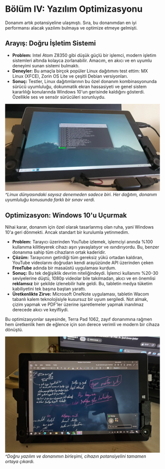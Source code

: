 # Bölüm IV: Yazılım Optimizasyonu

Donanım artık potansiyeline ulaşmıştı. Sıra, bu donanımdan en iyi performansı alacak yazılımı bulmaya ve optimize etmeye gelmişti.

## Arayış: Doğru İşletim Sistemi

*   **Problem:** Intel Atom Z8350 gibi düşük güçlü bir işlemci, modern işletim sistemleri altında kolayca zorlanabilir. Amacım, en akıcı ve en uyumlu deneyimi sunan sistemi bulmaktı.
*   **Deneyler:** Bu amaçla birçok popüler Linux dağıtımını test ettim: MX Linux (XFCE), Zorin OS Lite ve çeşitli Debian versiyonları.
*   **Sonuç:** Testler, Linux dağıtımlarının bu özel donanım kombinasyonunda sürücü uyumluluğu, dokunmatik ekran hassasiyeti ve genel sistem kararlılığı konularında Windows 10'un gerisinde kaldığını gösterdi. Özellikle ses ve sensör sürücüleri sorunluydu.

![Debian Kurulum Denemesi](../assets/images/debian%20net%20install%20kde%20plasma%20denerken%20kod%20ekrani%20açık.jpg)
*^Linux dünyasındaki sayısız denemeden sadece biri. Her dağıtım, donanım uyumluluğu konusunda farklı bir sınav verdi.*

## Optimizasyon: Windows 10'u Uçurmak

Nihai karar, donanım için özel olarak tasarlanmış olan ruha, yani Windows 10'a geri dönmekti. Ancak standart bir kurulumla yetinmedim.

*   **Problem:** Tarayıcı üzerinden YouTube izlemek, işlemciyi anında %100 kullanıma kilitleyerek cihazı aşırı yavaşlatıyor ve ısındırıyordu. Bu, benzer donanıma sahip tüm cihazların ortak kaderidir.
*   **Çözüm:** Tarayıcının getirdiği tüm gereksiz yükü ortadan kaldıran, YouTube videolarını doğrudan kendi arayüzünde API üzerinden çeken **FreeTube** adında bir masaüstü uygulaması kurdum.
*   **Sonuç:** Bu tek değişiklik devrim niteliğindeydi. İşlemci kullanımı %20-30 seviyelerine düştü, 1080p videolar bile takılmadan, akıcı ve en önemlisi **reklamsız** bir şekilde izlenebilir hale geldi. Bu, tabletin medya tüketim kabiliyetini tek başına baştan yarattı.
*   **Üretkenlikte Zirve:** Microsoft OneNote uygulaması, tabletin Wacom tabanlı kalem teknolojisiyle kusursuz bir uyum sergiledi. Not almak, çizim yapmak ve PDF'ler üzerine işaretlemeler yapmak inanılmaz derecede akıcı ve keyifliydi.

Bu optimizasyonlar sayesinde, Terra Pad 1062, zayıf donanımına rağmen hem üretkenlik hem de eğlence için son derece verimli ve modern bir cihaza dönüştü.

![Windows 10 ve OneNote ile Mükemmel Uyum](../assets/images/one%20note%20for%20windows%2010%20tablet%20dış%20çekim.jpg)
*^Doğru yazılım ve donanımın birleşimi, cihazın potansiyelini tamamen ortaya çıkardı.*
